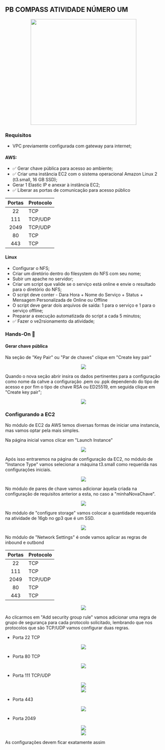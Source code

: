 ## PB COMPASS ATIVIDADE NÚMERO UM


<div align="center">
  <img src="/src/logo_uol_compass.png" width="340px">
</div>



### Requisitos
- VPC previamente configurada com gateway para internet;

#### AWS:
- ✅ Gerar chave pública para acesso ao ambiente;
- ✅ Criar uma instância EC2 com o sistema operacional Amazon Linux 2 (t3.small, 16 GB SSD);
- Gerar 1 Elastic IP e anexar à instância EC2;
- ✅ Liberar as portas de comunicação para acesso público

| Portas | Protocolo |
|:------:|-----------|
| 22     | TCP       |
| 111    | TCP/UDP   |
| 2049   | TCP/UDP   |
| 80     | TCP       |
| 443    | TCP       |

#### Linux
- Configurar o NFS;
- Criar um diretório dentro do filesystem do NFS com seu nome;
- Subir um apache no servidor;
- Criar um script que valide se o serviço está online e envie o resultado para o diretório do NFS;
- O script deve conter - Dara Hora + Nome do Serviço + Status + Mensagem Personalizada de Online ou Offline
- O script deve gerar dois arquivos de saída: 1 para o serviço e 1 para o serviço offline;
- Preparar a execução automatizada do script a cada 5 minutos;
- ✅ Fazer o ve2rsionamento da atividade;

### Hands-On 🔨

#### Gerar chave pública
Na seção de "Key Pair" ou "Par de chaves" clique em "Create key pair"

<div align="center">
  <img src="/src/step_by_step/key_pair01.png">
</div>

Quando o nova seção abrir insira os dados pertinentes para a configuração como nome da cahve a configuração .pem ou .ppk dependendo do tipo de acesso e por fim o tipo de chave RSA ou ED25519, em seguida clique em "Create key pair";

<div align="center">
  <img src="/src/step_by_step/key_pair02.png">
</div>


### Configurando a EC2
No módulo de EC2 da AWS temos diversas formas de iniciar uma instancia, mas vamos optar pela mais simples.

Na página inicial vamos clicar em "Launch Instance"

<div align="center">
  <img src="/src/step_by_step/ec2_01.png">
</div>

Após isso entraremos na página de configuração da EC2, no módulo de "Instance Type" vamos selecionar a máquina t3.small como requerida nas configurações iniciais.

<div align="center">
  <img src="/src/step_by_step/ec2_02.png">
</div>

No módulo de pares de chave vamos adicionar àquela criada na configuração de requisitos anterior a esta, no caso a "minhaNovaChave".     

<div align="center">
  <img src="/src/step_by_step/ec2_03.png">
</div>

No módulo de "configure storage" vamos colocar a quantidade requerida na atividade de 16gb no gp3 que é um SSD.

<div align="center">
  <img src="/src/step_by_step/ec2_04.png">
</div>

No módulo de "Network Settings" é onde vamos aplicar as regras de inbound e outbond

| Portas | Protocolo |
|:------:|-----------|
| 22     | TCP       |
| 111    | TCP       |
| 2049   | TCP/UDP   |
| 80     | TCP       |
| 443    | TCP       |

<div align="center">
  <img src="/src/step_by_step/ec2_05.png">
</div>

Ao clicarmos em "Add security group rule" vamos adicionar uma regra de grupo de segurança para cada protocolo solicitado, lembrando que nos protocolos que são TCP/UDP vamos configurar duas regras.

- Porta 22 TCP
<div align="center">
  <img src="/src/step_by_step/ec2_porta22_tcp.png">
</div>

- Porta 80 TCP
<div align="center">
  <img src="/src/step_by_step/ec2_porta80_tcp.png">
</div>

- Porta 111 TCP/UDP

<div align="center">
  <img src="/src/step_by_step/ec2_porta111_tcp.png">
</div>


<div align="center">
  <img src="/src/step_by_step/ec2_porta111_udp.png">
</div>

- Porta 443
<div align="center">
  <img src="/src/step_by_step/ec2_porta443_tcp.png">
</div>

- Porta 2049
<div align="center">
  <img src="/src/step_by_step/ec2_porta2049_tcp.png">
</div>

<div align="center">
  <img src="/src/step_by_step/ec2_porta2049_udp.png">
</div>

As configurações devem ficar exatamente assim